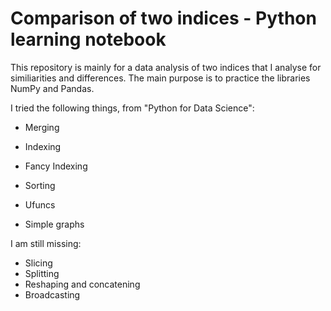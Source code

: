 # Comparison of two indices - Python learning notebook

This repository is mainly for a data analysis of two indices that I analyse for similiarities and differences. The main purpose is to practice the libraries NumPy and Pandas. 

I tried the following things, from "Python for Data Science":
- Merging
- Indexing
- Fancy Indexing
- Sorting 
- Ufuncs

- Simple graphs 

I am still missing: 
- Slicing 
- Splitting 
- Reshaping and concatening 
- Broadcasting 